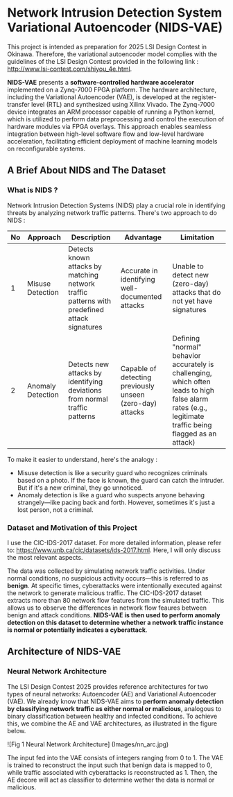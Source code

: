 # Network Intrusion Detection System Variational Autoencoder (NIDS-VAE)
This project is intended as preparation for 2025 LSI Design Contest in Okinawa. Therefore, the variational autoencoder model complies with the guidelines of the LSI Design Contest provided in the following link : http://www.lsi-contest.com/shiyou_4e.html.

**NIDS-VAE** presents a **software-controlled hardware accelerator** implemented on a Zynq-7000 FPGA platform. The hardware architecture, including the Variational Autoencoder (VAE), is developed at the register-transfer level (RTL) and synthesized using Xilinx Vivado. The Zynq-7000 device integrates an ARM processor capable of running a Python kernel, which is utilized to perform data preprocessing and control the execution of hardware modules via FPGA overlays. This approach enables seamless integration between high-level software flow and low-level hardware acceleration, facilitating efficient deployment of machine learning models on reconfigurable systems.

## A Brief About NIDS and The Dataset
### What is NIDS ?
Network Intrusion Detection Systems (NIDS) play a crucial role in identifying threats by analyzing network traffic patterns. There's two approach to do NIDS :

| No | Approach | Description | Advantage | Limitation |
|----| -------- | ----------- | --------- | ---------- |
| 1  | Misuse Detection | Detects known attacks by matching network traffic patterns with predefined attack signatures | Accurate in identifying well-documented attacks | Unable to detect new (zero-day) attacks that do not yet have signatures |
| 2  | Anomaly Detection | Detects new attacks by identifying deviations from normal traffic patterns | Capable of detecting previously unseen (zero-day) attacks | Defining "normal" behavior accurately is challenging, which often leads to high false alarm rates (e.g., legitimate traffic being flagged as an attack)|

To make it easier to understand, here's the analogy :
- Misuse detection is like a security guard who recognizes criminals based on a photo. If the face is known, the guard can catch the intruder. But if it's a new criminal, they go unnoticed.
- Anomaly detection is like a guard who suspects anyone behaving strangely—like pacing back and forth. However, sometimes it's just a lost person, not a criminal.

### Dataset and Motivation of this Project
I use the CIC-IDS-2017 dataset. For more detailed information, please refer to: https://www.unb.ca/cic/datasets/ids-2017.html. Here, I will only discuss the most relevant aspects. 

The data was collected by simulating network traffic activities. Under normal conditions, no suspicious activity occurs—this is referred to as **benign**. At specific times, cyberattacks were intentionally executed against the network to generate malicious traffic. The CIC-IDS-2017 dataset extracts more than 80 network flow features from the simulated traffic. This allows us to observe the differences in network flow feaures between benign and attack conditions. **NIDS-VAE is then used to perform anomaly detection on this dataset to determine whether a network traffic instance is normal or potentially indicates a cyberattack**.

## Architecture of NIDS-VAE 

### Neural Network Architecture
The LSI Design Contest 2025 provides reference architectures for two types of neural networks: Autoencoder (AE) and Variational Autoencoder (VAE). We already know that NIDS-VAE aims to **perform anomaly detection by classifying network traffic as either normal or malicious**, analogous to binary classification between healthy and infected conditions. To achieve this, we combine the AE and VAE architectures, as illustrated in the figure below.

![Fig 1 Neural Network Architecture] (Images/nn_arc.jpg)

The input fed into the VAE consists of integers ranging from 0 to 1.
The VAE is trained to reconstruct the input such that benign data is mapped to 0, while traffic associated with cyberattacks is reconstructed as 1. Then, the AE decore will act as classifier to determine wether the data is normal or malicious.

